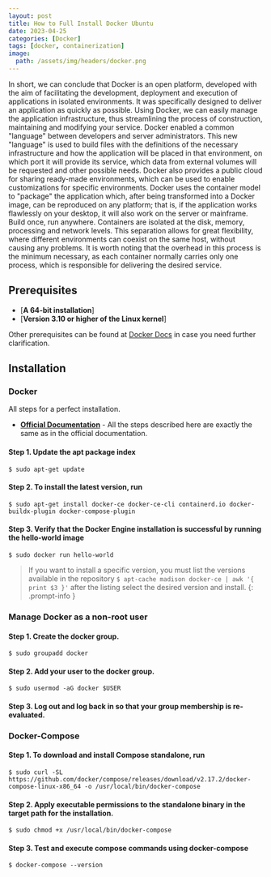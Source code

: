 ```yaml
---
layout: post
title: How to Full Install Docker Ubuntu
date: 2023-04-25 
categories: [Docker]
tags: [docker, containerization]
image:
  path: /assets/img/headers/docker.png
---
```



In short, we can conclude that Docker is an open platform, developed with the aim of facilitating the development, deployment and execution of applications in isolated environments. It was specifically designed to deliver an application as quickly as possible. Using Docker, we can easily manage the application infrastructure, thus streamlining the process of construction, maintaining and modifying your service. Docker enabled a common "language" between developers and server administrators. This new "language" is used to build files with the definitions of the necessary infrastructure and how the application will be placed in that environment, on which port it will provide its service, which data from external volumes will be requested and other possible needs. Docker also provides a public cloud for sharing ready-made environments, which can be used to enable customizations for specific environments. Docker uses the container model to "package" the application which, after being transformed into a Docker image, can be reproduced on any platform; that is, if the application works flawlessly on your desktop, it will also work on the server or mainframe. Build once, run anywhere. Containers are isolated at the disk, memory, processing and network levels. This separation allows for great flexibility, where different environments can coexist on the same host, without causing any problems. It is worth noting that the overhead in this process is the minimum necessary, as each container normally carries only one process, which is responsible for delivering the desired service.

## Prerequisites

- [**A 64-bit installation**]
- [**Version 3.10 or higher of the Linux kernel**]

Other prerequisites can be found at [Docker Docs](https://docs.docker.com/engine/install/) in case you need further clarification.

## Installation

### Docker

All steps for a perfect installation.

- [**Official Documentation**](https://docs.docker.com/engine/install/ubuntu/) - All the steps described here are exactly the same as in the official documentation.

#### Step 1. Update the apt package index

```console
$ sudo apt-get update
```
#### Step 2. To install the latest version, run

```console
$ sudo apt-get install docker-ce docker-ce-cli containerd.io docker-buildx-plugin docker-compose-plugin
```

#### Step 3. Verify that the Docker Engine installation is successful by running the hello-world image

```console
$ sudo docker run hello-world
```

> If you want to install a specific version, you must list the versions available in the repository `$ apt-cache madison docker-ce | awk '{ print $3 }'` after the listing select the desired version and install.
{: .prompt-info }

### Manage Docker as a non-root user

#### Step 1. Create the docker group.

```console
$ sudo groupadd docker
```

#### Step 2. Add your user to the docker group.

```console
$ sudo usermod -aG docker $USER
```

#### Step 3. Log out and log back in so that your group membership is re-evaluated.

### Docker-Compose

#### Step 1. To download and install Compose standalone, run

```console
$ sudo curl -SL https://github.com/docker/compose/releases/download/v2.17.2/docker-compose-linux-x86_64 -o /usr/local/bin/docker-compose
```

#### Step 2. Apply executable permissions to the standalone binary in the target path for the installation.

```console
$ sudo chmod +x /usr/local/bin/docker-compose
```

#### Step 3. Test and execute compose commands using docker-compose

```console
$ docker-compose --version
```
